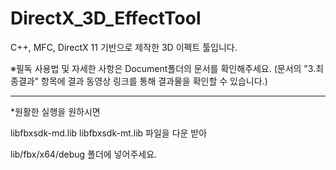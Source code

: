# DirectX_3D_EffectTool
 
 C++, MFC, DirectX 11 기반으로 제작한 3D 이펙트 툴입니다.
 
 ※필독
 사용법 및 자세한 사항은 Document폴더의 문서를 확인해주세요.
 (문서의 "3.최종결과" 항목에 결과 동영상 링크를 통해 결과물을 확인할 수 있습니다.)
 
 -----------------------------------------------------------------
*원활한 실행을 원하시면

libfbxsdk-md.lib
libfbxsdk-mt.lib 파일을 다운 받아

lib/fbx/x64/debug 폴더에 넣어주세요.
